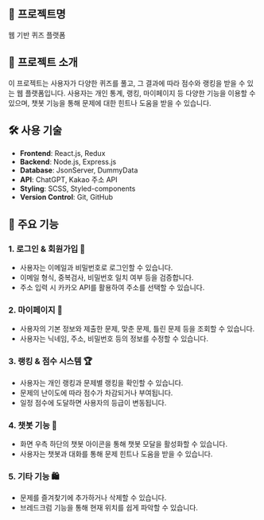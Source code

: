 ## 🚀 프로젝트명

웹 기반 퀴즈 플랫폼

## 📌 프로젝트 소개

이 프로젝트는 사용자가 다양한 퀴즈를 풀고, 그 결과에 따라 점수와 랭킹을 받을 수 있는 웹 플랫폼입니다. 사용자는 개인 통계, 랭킹, 마이페이지 등 다양한 기능을 이용할 수 있으며, 챗봇 기능을 통해 문제에 대한 힌트나 도움을 받을 수 있습니다.

## 🛠 사용 기술

- **Frontend**: React.js, Redux
- **Backend**: Node.js, Express.js
- **Database**: JsonServer, DummyData
- **API**: ChatGPT, Kakao 주소 API
- **Styling**: SCSS, Styled-components
- **Version Control**: Git, GitHub

## 🎉 주요 기능

### 1. **로그인 & 회원가입** 🚪
- 사용자는 이메일과 비밀번호로 로그인할 수 있습니다.
- 이메일 형식, 중복검사, 비밀번호 일치 여부 등을 검증합니다.
- 주소 입력 시 카카오 API를 활용하여 주소를 선택할 수 있습니다.

### 2. **마이페이지** 👤
- 사용자의 기본 정보와 제출한 문제, 맞춘 문제, 틀린 문제 등을 조회할 수 있습니다.
- 사용자는 닉네임, 주소, 비밀번호 등의 정보를 수정할 수 있습니다.

### 3. **랭킹 & 점수 시스템** 🏆
- 사용자는 개인 랭킹과 문제별 랭킹을 확인할 수 있습니다.
- 문제의 난이도에 따라 점수가 차감되거나 부여됩니다.
- 일정 점수에 도달하면 사용자의 등급이 변동됩니다.

### 4. **챗봇 기능** 🤖
- 화면 우측 하단의 챗봇 아이콘을 통해 챗봇 모달을 활성화할 수 있습니다.
- 사용자는 챗봇과 대화를 통해 문제 힌트나 도움을 받을 수 있습니다.

### 5. **기타 기능** 🛍️
- 문제를 즐겨찾기에 추가하거나 삭제할 수 있습니다.
- 브레드크럼 기능을 통해 현재 위치를 쉽게 파악할 수 있습니다.
